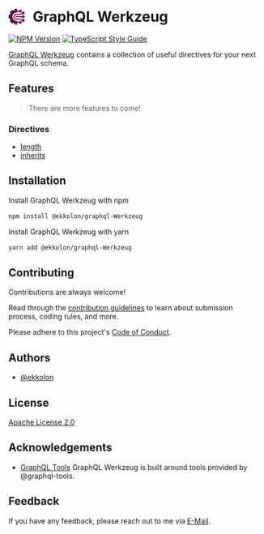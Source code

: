 <div>
    <img align="left" style="margin-right:16px" width="32" height="32" src="assets/graphql-werkzeug-logo.svg" alt="GraphQL Werkzeug Logo">
    <h1 style="line-height: 32px">GraphQL Werkzeug</h1>
</div>

[![NPM Version][npm-image]][npm-url]
[![TypeScript Style Guide][gts-image]][gts-url]

[GraphQL Werkzeug][npm-url] contains a collection of useful directives for your next GraphQL schema.

## Features

> There are more features to come!

### Directives

- [length](/src/lib/directives/length/length.directive.ts)
- [inherits](/src/lib/directives/inherits/inherits.directive.ts)

## Installation

Install GraphQL Werkzeug with npm

```bash
npm install @ekkolon/graphql-Werkzeug
```

Install GraphQL Werkzeug with yarn

```bash
yarn add @ekkolon/graphql-Werkzeug
```

## Contributing

Contributions are always welcome!

Read through the [contribution guidelines](/CONTRIBUTING.md) to learn about submission process, coding rules, and more.

Please adhere to this project's [Code of Conduct](/CODE_OF_CONDUCT.md).

## Authors

- [@ekkolon](https://www.github.com/ekkolon)

## License

[Apache License 2.0](https://choosealicense.com/licenses/apache-2.0/)

## Acknowledgements

- [GraphQL Tools](https://github.com/ardatan/graphql-tools)
  GraphQL Werkzeug is built around tools provided by @graphql-tools.

## Feedback

If you have any feedback, please reach out to me via [E-Mail](mailto:18242749+ekkolon@users.noreply.github.com).

[gts-image]: https://img.shields.io/badge/code%20style-google-blueviolet.svg
[gts-url]: https://github.com/google/gts
[npm-image]: https://img.shields.io/npm/v/@ekkolon/graphql-werkzeug.svg
[npm-url]: https://npmjs.org/package/@ekkolon/graphql-werkzeug
[gql-werkzeug-logo]: assets/graphql-werkzeug-logo.svg
[github-email]: 18242749+ekkolon@users.noreply.github.com
